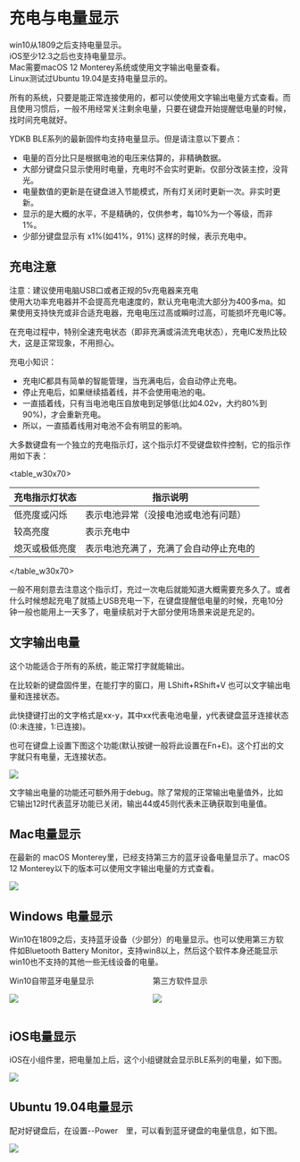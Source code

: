 # 充电与电量显示
win10从1809之后支持电量显示。  
iOS至少12.3之后也支持电量显示。  
Mac需要macOS 12 Monterey系统或使用文字输出电量查看。  
Linux测试过Ubuntu 19.04是支持电量显示的。

所有的系统，只要是能正常连接使用的，都可以使使用文字输出电量方式查看。而且使用习惯后，一般不用经常关注剩余电量，只要在键盘开始提醒低电量的时候，找时间充电就好。

<html><div class="hint">
<subtitle>YDKB BLE系列的最新固件均支持电量显示。但是请注意以下要点：</subtitle>

  - <ru>电量的百分比只是根据电池的电压来估算的，非精确数据。</ru>
  - 大部分键盘只显示使用时电量，充电时不会实时更新。仅部分改装主控，没背光。
  - 电量数值的更新是在键盘进入节能模式，所有灯关闭时更新一次。非实时更新。
  - 显示的是大概的水平，不是精确的，仅供参考，每10%为一个等级，而非1%。
  - 少部分键盘显示有 x1%(如41%，91%) 这样的时候，表示充电中。
</div></html>


## 充电注意

<html><div class="attention">
<subtitle>注意：建议使用电脑USB口或者正规的5v充电器来充电</subtitle>
<br>使用大功率充电器并不会提高充电速度的，默认充电电流大部分为400多ma。如果使用支持快充或非合适充电器，充电电压过高或瞬时过高，可能损坏充电IC等。
</div></html>

在充电过程中，特别全速充电状态（即非充满或涓流充电状态），充电IC发热比较大，这是正常现象，不用担心。

<html><div class="hint">
<subtitle>充电小知识：</subtitle>

  - 充电IC都具有简单的智能管理，当充满电后，会自动停止充电。
  - 停止充电后，如果继续插着线，并不会使用电池的电。
  - 一直插着线，只有当电池电压自放电到足够低(比如4.02v，大约80%到90%)，才会重新充电。
  - 所以，一直插着线用对电池不会有明显的影响。
</div></html>

大多数键盘有一个独立的充电指示灯，这个指示灯不受键盘软件控制，它的指示作用如下表：

<table_w30x70>

| 充电指示灯状态 | 指示说明 |
| ---- | ---- |
| 低亮度或闪烁 | 表示电池异常（没接电池或电池有问题） |
| 较高亮度 | 表示充电中 |
| 熄灭或极低亮度 | 表示电池充满了，充满了会自动停止充电的 |

</table_w30x70>

一般不用刻意去注意这个指示灯，充过一次电后就能知道大概需要充多久了。或者什么时候想起充电了就插上USB充电一下，在键盘提醒低电量的时候，充电10分钟一般也能用上一天多了，电量续航对于大部分使用场景来说是充足的。


## 文字输出电量
这个功能适合于所有的系统，能正常打字就能输出。

在比较新的键盘固件里，在能打字的窗口，用 <key>LShift+RShift+V</key> 也可以文字输出电量和连接状态。

此快捷键打出的文字格式是xx-y，其中xx代表电池电量，y代表键盘蓝牙连接状态(0:未连接，1:已连接)。

也可在键盘上设置下图这个功能(默认按键一般将此设置在Fn+E)。这个打出的文字就只有电量，无连接状态。

<div style="width: 400px">

![](/assets/ble_battery04.png?600)
</div>

文字输出电量的功能还可额外用于debug。除了常规的正常输出电量值外，比如它输出12时代表蓝牙功能已关闭，输出44或45则代表未正确获取到电量值。


## Mac电量显示

在最新的 <ru>macOS Monterey</ru>里，已经支持第三方的蓝牙设备电量显示了。macOS 12 Monterey以下的版本可以使用文字输出电量的方式查看。

<div style="width: 400px">

![](/assets/ble_battery_mac02.png)
</div>

## Windows 电量显示

Win10在1809之后，支持蓝牙设备（少部分）的电量显示。也可以使用第三方软件如Bluetooth Battery Monitor，支持win8以上，然后这个软件本身还能显示win10也不支持的其他一些无线设备的电量。

<html>
<two_col>
<div style="float:left;width:48%;">
<col_h5>Win10自带蓝牙电量显示</col_h5>

![](/assets/ble_battery01.png)

</div>
<div style="float:left;width:3%;">&nbsp;</div>
<div style="float:left;width:48%;">
<col_h5>第三方软件显示</col_h5>

![](/assets/ble_battery02.png)
</div>
</two_col>
<div style="clear:both;"></div>
</html>


## iOS电量显示
iOS在小组件里，把电量加上后，这个小组键就会显示BLE系列的电量，如下图。  

<div style="width: 600px">

![](/assets/ble_battery03.png?600)
</div>


## Ubuntu 19.04电量显示
配对好键盘后，在设置--Power　里，可以看到蓝牙键盘的电量信息，如下图。  

<div style="width: 700px">

![](/assets/ble_battery004.png?600)
</div>


